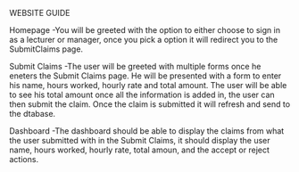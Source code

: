 WEBSITE GUIDE

Homepage
-You will be greeted with the option to either choose to sign in as a lecturer or manager, once you pick a option it 
will redirect you to the SubmitClaims page.

Submit Claims
-The user will be greeted with multiple forms once he eneters the Submit Claims page.
He will be presented with a form to enter his name, hours worked, hourly rate and total amount.
The user will be able to see his total amount once all the information is added in, the user can then
submit the claim. Once the claim is submitted it will refresh and send to the dtabase.

Dashboard
-The dashboard should be able to display the claims from what the user submitted with in the Submit Claims,
it should display the user name, hours worked, hourly rate, total amoun, and the accept or reject actions.








